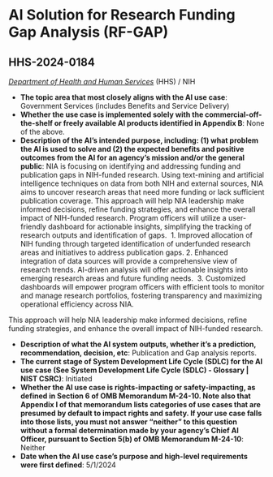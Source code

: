 # AI Solution for Research Funding Gap Analysis (RF-GAP)
## HHS-2024-0184
_[Department of Health and Human Services](<../3_agency/Department of Health and Human Services.md>)_ (HHS) / NIH


+ **The topic area that most closely aligns with the AI use case**: Government Services (includes Benefits and Service Delivery)
+ **Whether the use case is implemented solely with the commercial-off-the-shelf or freely available AI products identified in Appendix B**: None of the above.
+ **Description of the AI’s intended purpose, including: (1) what problem the AI is used to solve and (2) the expected benefits and positive outcomes from the AI for an agency’s mission and/or the general public**: NIA is focusing on identifying and addressing funding and publication gaps in NIH-funded research. Using text-mining and artificial intelligence techniques on data from both NIH and external sources, NIA aims to uncover research areas that need more funding or lack sufficient publication coverage. This approach will help NIA leadership make informed decisions, refine funding strategies, and enhance the overall impact of NIH-funded research. Program officers will utilize a user-friendly dashboard for actionable insights, simplifying the tracking of research outputs and identification of gaps.  1. Improved allocation of NIH funding through targeted identification of underfunded research areas and initiatives to address publication gaps. 2. Enhanced integration of data sources will provide a comprehensive view of research trends. AI-driven analysis will offer actionable insights into emerging research areas and future funding needs.  3. Customized dashboards will empower program officers with efficient tools to monitor and manage research portfolios, fostering transparency and maximizing operational efficiency across NIA. 

This approach will help NIA leadership make informed decisions, refine funding strategies, and enhance the overall impact of NIH-funded research.
+ **Description of what the AI system outputs, whether it’s a prediction, recommendation, decision, etc**: Publication and Gap analysis reports.
+ **The current stage of System Development Life Cycle (SDLC) for the AI use case (See System Development Life Cycle (SDLC) - Glossary | NIST CSRC)**: Initiated
+ **Whether the AI use case is rights-impacting or safety-impacting, as defined in Section 6 of OMB Memorandum M-24-10. Note also that Appendix I of that memorandum lists categories of use cases that are presumed by default to impact rights and safety. If your use case falls into those lists, you must not answer “neither” to this question without a formal determination made by your agency’s Chief AI Officer, pursuant to Section 5(b) of OMB Memorandum M-24-10**: Neither
+ **Date when the AI use case’s purpose and high-level requirements were first defined**: 5/1/2024